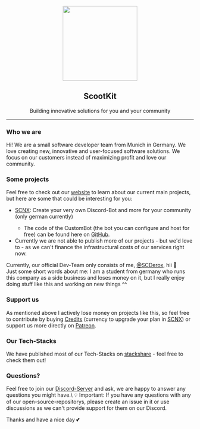 <p align="center">
  <img height="200" src="https://img.sc-network.net/imgs/LLXJr6Eb47HEnBcRKyUdyrvOd98IyUwZtbMineu0VJyt7/orginal.png" />
</p>
<h2 align="center">
ScootKit
</h2>
<p align="center">
    Building innovative solutions for you and your community
</p>
<hr> 
<h3>Who we are</h3>
<p>Hi! 
We are a small software developer team from Munich in Germany. We love creating new, innovative and user-focused software solutions. We focus on our customers instead of maximizing profit and love our community. </p>
<h3>Some projects</h3>
Feel free to check out our <a href="https://scootkit.net">website</a> to learn about our current main projects, but here are some that could be interesting for you:
<ul>
    <li><a href="https://scnx.xyz">SCNX</a>: Create your very own Discord-Bot and more for your community (only german currently)</li>
    <ul><li>The code of the CustomBot (the bot you can configure and host for free) can be found here on <a href="https://github.com/SCNetwork/CustomDCBot">GitHub</a>.</li>
</ul>
<li>Currently we are not able to publish more of our projects - but we'd love to - as we can't finance the infrastructural costs of our services right now.</li>
</ul>

Currently, our official Dev-Team only consists of me, <a href="https://github.com/scderox">@SCDerox</a>, hii  👋\
Just some short words about me: I am a student from germany who runs this company as a side business and loses money on it, but I really enjoy doing stuff like this and working on new things ^^

<h3>Support us</h3>
As mentioned above I actively lose money on projects like this, so feel free to contribute by buying <a href="https://scnx.xyz/plans#credits">Credits</a> (currency to upgrade your plan in <a href="https://scxn.xyz">SCNX</a>) or support us more directly on <a href="https://patreon.com/scnetwork">Patreon</a>.

<h3>Our Tech-Stacks</h3>
We have published most of our Tech-Stacks on <a href="https://stackshare.io/companies/scootkit#tech-stacks">stackshare</a> - feel free to check them out!


<h3>Questions?</h3>
Feel free to join our <a href="https://sc-net.work/dc">Discord-Server</a> and ask, we are happy to answer any questions you might have.\
💡 Important: If you have any questions with any of our open-source-repositorys, please create an issue in it or use discussions as we can't provide support for them on our Discord.

Thanks and have a nice day 💕
